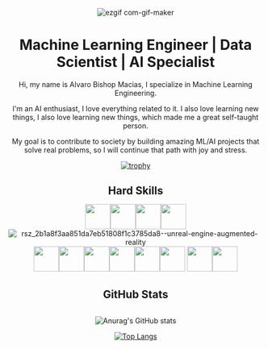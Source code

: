 
<div align="center" >

  ![ezgif com-gif-maker](https://user-images.githubusercontent.com/93887465/206977383-3b85b422-7f9b-4002-88a9-47470eab271c.gif)

</div>
    



<h1 align="center">
  Machine Learning Engineer | Data Scientist | AI Specialist
</h1>

<p align="center" style="margin-bottom: 0px !important;">
  Hi, my name is Alvaro Bishop Macias, I specialize in Machine Learning Engineering.
</p>
<p align="center" style="margin-bottom: 0px !important;">
  I'm an AI enthusiast, I love everything related to it. I also love learning new things, I also love learning new things, which made me a great self-taught person.
</p>
<p align="center" style="margin-bottom: 0px !important;">
  My goal is to contribute to society by building amazing ML/AI projects that solve real problems, so I will continue that path with joy and stress.
</p>


 <div align="center" >

  [![trophy](https://github-profile-trophy.vercel.app/?username=AlvaroBishop&theme=onedark)](https://github.com/ryo-ma/github-profile-trophy)

</div>

<h2 align="center" style="margin-bottom: 0px !important;">
  Hard Skills
</h2>
<div align="center" >

  <img height=50 src="https://cdn.jsdelivr.net/gh/devicons/devicon/icons/html5/html5-original.svg"/><img height=50 src="https://cdn.jsdelivr.net/gh/devicons/devicon/icons/css3/css3-original.svg"/><img height=50 src="https://cdn.jsdelivr.net/gh/devicons/devicon/icons/javascript/javascript-original.svg"/><img height=50 src="https://cdn.jsdelivr.net/gh/devicons/devicon/icons/cplusplus/cplusplus-original.svg"/>
![rsz_2b1a8f3aa851da7eb51808f1c3785da8--unreal-engine-augmented-reality](https://user-images.githubusercontent.com/93887465/206969971-61e9f506-4940-4514-b0d2-8e56736d9a1a.png)<img height=50 src="https://cdn.jsdelivr.net/gh/devicons/devicon/icons/git/git-original.svg"/><img height=50 src="https://cdn.jsdelivr.net/gh/devicons/devicon/icons/python/python-original.svg"/><img height=50 src="https://cdn.jsdelivr.net/gh/devicons/devicon/icons/jupyter/jupyter-original.svg" /><img height=50 src="https://icon.icepanel.io/Technology/svg/scikit-learn.svg" /><img height=50 src="https://cdn.jsdelivr.net/gh/devicons/devicon/icons/postgresql/postgresql-original.svg" /><img height=50 src="https://cdn.jsdelivr.net/gh/devicons/devicon/icons/pandas/pandas-original-wordmark.svg" />
<img height=50 src="https://cdn.jsdelivr.net/gh/devicons/devicon/icons/numpy/numpy-original.svg" /><img height=50 src="https://icon.icepanel.io/Technology/svg/Matplotlib.svg" />
          
          
          


</div>

<h2 align="center" style="margin-bottom: 0px !important;">
  GitHub Stats
</h2>

<br/>



<div align="center" >

  ![Anurag's GitHub stats](https://github-readme-stats.vercel.app/api?username=AlvaroBishop\&rank_icon=github\&include_all_commits=true\&theme=dark)

</div>

<div align="center" >

  
  [![Top Langs](https://github-readme-stats.vercel.app/api/top-langs/?username=AlvaroBishop&layout=donut-vertical&theme=dark&langs_count=8&hide=cmake)](https://github.com/anuraghazra/github-readme-stats)

</div>
<br/>

    






